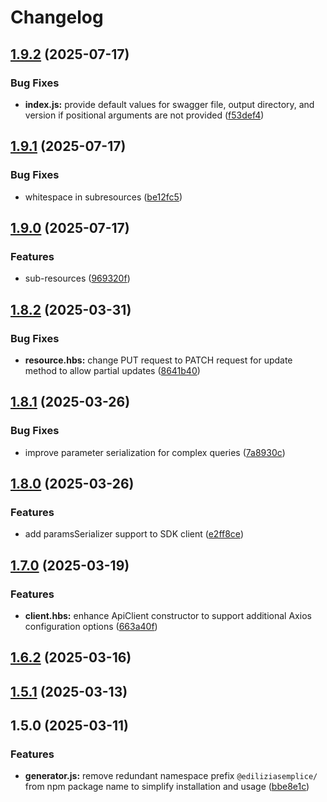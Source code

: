 # Changelog

## [1.9.2](https://github.com/enricodeleo/aquasdk/compare/v1.9.1...v1.9.2) (2025-07-17)

### Bug Fixes

* **index.js:** provide default values for swagger file, output directory, and version if positional arguments are not provided ([f53def4](https://github.com/enricodeleo/aquasdk/commit/f53def45def6e48d71142e4a8fbfd203902e9fcf))

## [1.9.1](https://github.com/enricodeleo/aquasdk/compare/v1.9.0...v1.9.1) (2025-07-17)

### Bug Fixes

* whitespace in subresources ([be12fc5](https://github.com/enricodeleo/aquasdk/commit/be12fc5ba1e2cc254ed85f652ea4fd30b8fd8a92))

## [1.9.0](https://github.com/enricodeleo/aquasdk/compare/v1.8.3...v1.9.0) (2025-07-17)

### Features

* sub-resources ([969320f](https://github.com/enricodeleo/aquasdk/commit/969320fa3ba6a45eeb51ba44f472fb666417f0e0))

## [1.8.2](https://github.com/enricodeleo/aquasdk/compare/v1.8.1...v1.8.2) (2025-03-31)

### Bug Fixes

* **resource.hbs:** change PUT request to PATCH request for update method to allow partial updates ([8641b40](https://github.com/enricodeleo/aquasdk/commit/8641b40e5daefe7cf6ba1c5fb776f882cc847bb9))

## [1.8.1](https://github.com/enricodeleo/aquasdk/compare/v1.8.0...v1.8.1) (2025-03-26)

### Bug Fixes

* improve parameter serialization for complex queries ([7a8930c](https://github.com/enricodeleo/aquasdk/commit/7a8930cc00536d17e6cd0053117a9b8f94217a35))

## [1.8.0](https://github.com/enricodeleo/aquasdk/compare/v1.7.0...v1.8.0) (2025-03-26)

### Features

* add paramsSerializer support to SDK client ([e2ff8ce](https://github.com/enricodeleo/aquasdk/commit/e2ff8ce74b15075374c7d70025bf7367a8c04c10))

## [1.7.0](https://github.com/enricodeleo/aquasdk/compare/v1.6.2...v1.7.0) (2025-03-19)

### Features

* **client.hbs:** enhance ApiClient constructor to support additional Axios configuration options ([663a40f](https://github.com/enricodeleo/aquasdk/commit/663a40f4698f59b4720fd6509ea96a8ec3f5d910))

## [1.6.2](https://github.com/enricodeleo/aquasdk/compare/v1.6.1...v1.6.2) (2025-03-16)

## [1.5.1](https://github.com/enricodeleo/aquasdk/compare/1.5.0...1.5.1) (2025-03-13)

## 1.5.0 (2025-03-11)


### Features

* **generator.js:** remove redundant namespace prefix `@ediliziasemplice/` from npm package name to simplify installation and usage ([bbe8e1c](https://github.com/enricodeleo/aquasdk/commit/bbe8e1c325809598831349ea30e309f1950266de))
